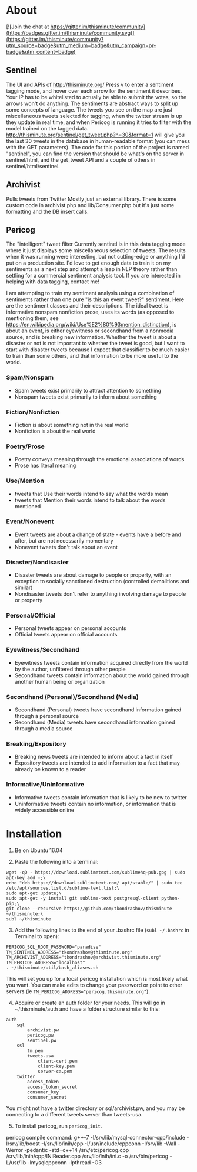 # About

[![Join the chat at https://gitter.im/thisminute/community](https://badges.gitter.im/thisminute/community.svg)](https://gitter.im/thisminute/community?utm_source=badge&utm_medium=badge&utm_campaign=pr-badge&utm_content=badge)

## Sentinel
The UI and APIs of http://thisminute.org/
Press v to enter a sentiment tagging mode, and hover over each arrow for the sentiment it describes. Your IP has to be whitelisted to actually be able to submit the votes, so the arrows won't do anything. The sentiments are abstract ways to split up some concepts of language. The tweets you see on the map are just miscellaneous tweets selected for tagging, when the twitter stream is up they update in real time, and when Pericog is running it tries to filter with the model trained on the tagged data.
http://thisminute.org/sentinel/get_tweet.php?n=30&format=1 will give you the last 30 tweets in the database in human-readable format (you can mess with the GET parameters).
The code for this portion of the project is named "sentinel", you can find the version that should be what's on the server in sentinel/html, and the get_tweet API and a couple of others in sentinel/html/sentinel.

## Archivist
Pulls tweets from Twitter
Mostly just an external library. There is some custom code in archivist.php and lib/Consumer.php but it's just some formatting and the DB insert calls.

## Pericog
The "intelligent" tweet filter
Currently sentinel is in this data tagging mode where it just displays some miscellaneous selection of tweets. The results when it was running were interesting, but not cutting-edge or anything I'd put on a production site. I'd love to get enough data to train it on my sentiments as a next step and attempt a leap in NLP theory rather than settling for a commercial sentiment analysis tool. If you are interested in helping with data tagging, contact me!

I am attempting to train my sentiment analysis using a combination of sentiments rather than one pure "is this an event tweet?" sentiment. Here are the sentiment classes and their descriptions. The ideal tweet is informative nonspam nonfiction prose, uses its words (as opposed to mentioning them, see https://en.wikipedia.org/wiki/Use%E2%80%93mention_distinction), is about an event, is either eyewitness or secondhand from a nonmedia source, and is breaking new information. Whether the tweet is about a disaster or not is not important to whether the tweet is good, but I want to start with disaster tweets because I expect that classifier to be much easier to train than some others, and that information to be more useful to the world.

### Spam/Nonspam
- Spam tweets exist primarily to attract attention to something
- Nonspam tweets exist primarily to inform about something

### Fiction/Nonfiction
- Fiction is about something not in the real world
- Nonfiction is about the real world

### Poetry/Prose
- Poetry conveys meaning through the emotional associations of words
- Prose has literal meaning

### Use/Mention
- tweets that Use their words intend to say what the words mean
- tweets that Mention their words intend to talk about the words mentioned

### Event/Nonevent
- Event tweets are about a change of state - events have a before and after, but are not necessarily momentary
- Nonevent tweets don't talk about an event

### Disaster/Nondisaster
- Disaster tweets are about damage to people or property, with an exception to socially sanctioned destruction (controlled demolitions and similar)
- Nondisaster tweets don't refer to anything involving damage to people or property

### Personal/Official
- Personal tweets appear on personal accounts
- Official tweets appear on official accounts

### Eyewitness/Secondhand
- Eyewitness tweets contain information acquired directly from the world by the author, unfiltered through other people
- Secondhand tweets contain information about the world gained through another human being or organization

### Secondhand (Personal)/Secondhand (Media)
- Secondhand (Personal) tweets have secondhand information gained through a personal source
- Secondhand (Media) tweets have secondhand information gained through a media source

### Breaking/Expository
- Breaking news tweets are intended to inform about a fact in itself
- Expository tweets are intended to add information to a fact that may already be known to a reader

### Informative/Uninformative
- Informative tweets contain information that is likely to be new to twitter
- Uninformative tweets contain no information, or information that is widely accessible online

# Installation

1) Be on Ubuntu 16.04

2) Paste the following into a terminal:
```
wget -qO - https://download.sublimetext.com/sublimehq-pub.gpg | sudo apt-key add -;\
echo "deb https://download.sublimetext.com/ apt/stable/" | sudo tee /etc/apt/sources.list.d/sublime-text.list;\
sudo apt-get update;\
sudo apt-get -y install git sublime-text postgresql-client python-pip;\
git clone --recursive https://github.com/tkondrashov/thisminute ~/thisminute;\
subl ~/thisminute
```

3) Add the following lines to the end of your .bashrc file (`subl ~/.bashrc` in Terminal to open):
```
PERICOG_SQL_ROOT_PASSWORD="paradise"
TM_SENTINEL_ADDRESS="tkondrashov@thisminute.org"
TM_ARCHIVIST_ADDRESS="tkondrashov@archivist.thisminute.org"
TM_PERICOG_ADDRESS="localhost"
. ~/thisminute/util/bash_aliases.sh
```
This will set you up for a local pericog installation which is most likely what you want. You can make edits to change your password or point to other servers (ie `TM_PERICOG_ADDRESS="pericog.thisminute.org"`).

4) Acquire or create an auth folder for your needs. This will go in ~/thisminute/auth and have a folder structure similar to this:
```
auth
	sql
		archivist.pw
		pericog.pw
		sentinel.pw
	ssl
		tm.pem
		tweets-usa
			client-cert.pem
			client-key.pem
			server-ca.pem
	twitter
		access_token
		access_token_secret
		consumer_key
		consumer_secret
```
You might not have a twitter directory or sql/archivist.pw, and you may be connecting to a different tweets server than tweets-usa.

5) To install pericog, run `pericog_init`.


pericog compile command:
g++-7 -I/srv/lib/mysql-connector-cpp/include -I/srv/lib/boost -I/srv/lib/inih/cpp -I/usr/include/cppconn -I/srv/lib -Wall -Werror -pedantic -std=c++14 /srv/etc/pericog.cpp /srv/lib/inih/cpp/INIReader.cpp /srv/lib/inih/ini.c -o /srv/bin/pericog -L/usr/lib -lmysqlcppconn -lpthread -O3
